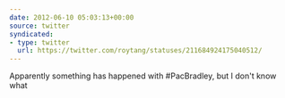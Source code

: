 ```yaml
---
date: 2012-06-10 05:03:13+00:00
source: twitter
syndicated:
- type: twitter
  url: https://twitter.com/roytang/statuses/211684924175040512/
---
```


Apparently something has happened with #PacBradley, but I don't know what
